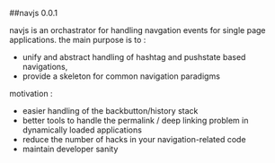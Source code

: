 ##navjs 0.0.1

navjs is an orchastrator for handling navgation events for single page applications.
the main purpose is to :
- unify and abstract handling of hashtag and pushstate based navigations, 
- provide a skeleton for common navigation paradigms 

motivation : 
- easier handling of the backbutton/history stack
- better tools to handle the permalink / deep linking problem in dynamically loaded applications
- reduce the number of hacks in your navigation-related code
- maintain developer sanity


